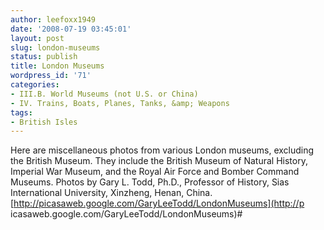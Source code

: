```yaml
---
author: leefoxx1949
date: '2008-07-19 03:45:01'
layout: post
slug: london-museums
status: publish
title: London Museums
wordpress_id: '71'
categories:
- III.B. World Museums (not U.S. or China)
- IV. Trains, Boats, Planes, Tanks, &amp; Weapons
tags:
- British Isles
---
```


Here are miscellaneous photos from various London museums, excluding the
British Museum. They include the British Museum of Natural History, Imperial
War Museum, and the Royal Air Force and Bomber Command Museums. Photos by Gary
L. Todd, Ph.D., Professor of History, Sias International University, Xinzheng,
Henan, China. [http://picasaweb.google.com/GaryLeeTodd/LondonMuseums](http://p
icasaweb.google.com/GaryLeeTodd/LondonMuseums)#

